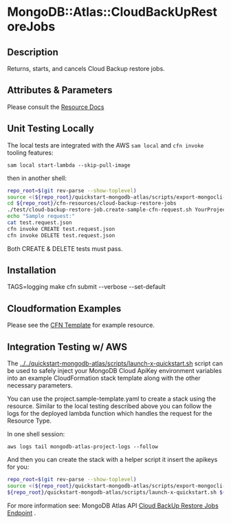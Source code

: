 # MongoDB::Atlas::CloudBackUpRestoreJobs

## Description
Returns, starts, and cancels Cloud Backup restore jobs.

## Attributes & Parameters
Please consult the [Resource Docs](docs/README.md)

## Unit Testing Locally
The local tests are integrated with the AWS `sam local` and `cfn invoke` tooling features:

```
sam local start-lambda --skip-pull-image
```
then in another shell:
```bash
repo_root=$(git rev-parse --show-toplevel)
source <(${repo_root}/quickstart-mongodb-atlas/scripts/export-mongocli-config.py)
cd ${repo_root}/cfn-resources/cloud-backup-restore-jobs
./test/cloud-backup-restore-job.create-sample-cfn-request.sh YourProjectID ClusterName SnapshotId > test.request.json 
echo "Sample request:"
cat test.request.json
cfn invoke CREATE test.request.json 
cfn invoke DELETE test.request.json 
```

Both CREATE & DELETE tests must pass.

## Installation
TAGS=logging make
cfn submit --verbose --set-default

## Cloudformation Examples

Please see the [CFN Template](test/cloud-backup-restore-job.sample-template.yaml) for example resource.

## Integration Testing w/ AWS

The [../../quickstart-mongodb-atlas/scripts/launch-x-quickstart.sh]( ../../quickstart-mongodb-atlas/scripts/launch-x-quickstart.sh)  script
can be used to safely inject your MongoDB Cloud ApiKey environment variables into an example
CloudFormation stack template along with the other necessary parameters.

You can use the project.sample-template.yaml to create a stack using the resource.
Similar to the local testing described above you can follow the logs for the deployed
lambda function which handles the request for the Resource Type.

In one shell session:
```
aws logs tail mongodb-atlas-project-logs --follow
```

And then you can create the stack with a helper script it insert the apikeys for you:


```bash
repo_root=$(git rev-parse --show-toplevel)
source <(${repo_root}/quickstart-mongodb-atlas/scripts/export-mongocli-config.py)
${repo_root}/quickstart-mongodb-atlas/scripts/launch-x-quickstart.sh ${repo_root}/cfn-resources/cloud-backup-restore-jobs/test/cloud-backup-restore-job.sample-template.yaml SampleAccessList1 ParameterKey=ProjectId,ParameterValue=<YOUR_PROJECT_ID> ParameterKey=ClusterName,ParameterValue=<ClusterName> ParameterKey=SnapshotId,ParameterValue=<SnapshotId>
```

For more information see: MongoDB Atlas API [Cloud BackUp Restore Jobs Endpoint](https://www.mongodb.com/docs/atlas/reference/api-resources-spec/#tag/Cloud-Backup-Restore-Jobs) .

